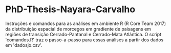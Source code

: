 # PhD-Thesis-Nayara-Carvalho

Instruções e comandos para as análises em ambiente R (R Core Team 2017) da distribuição espacial de morcegos em gradiente de paisagens em regiões de transição Cerrado-Pantanal e Cerrado-Mata Atlântica. 
O script 'comandos.R' traz o passo-a-passo para essas análises a partir dos dados em 'dadosjo.csv'.


